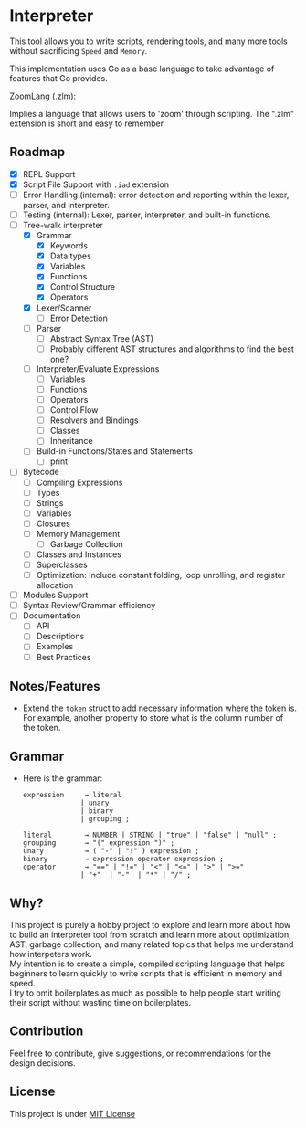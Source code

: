 # Interpreter

This tool allows you to write scripts, rendering tools, and many more tools
without sacrificing `Speed` and `Memory`.

This implementation uses Go as a base language to take advantage of features
that Go provides.

ZoomLang (.zlm):

Implies a language that allows users to 'zoom' through scripting. The ".zlm"
extension is short and easy to remember.

## Roadmap

- [x] REPL Support
- [x] Script File Support with `.iad` extension
- [ ] Error Handling (internal): error detection and reporting within the lexer,
      parser, and interpreter.
- [ ] Testing (internal): Lexer, parser, interpreter, and built-in functions.
- [ ] Tree-walk interpreter
  - [x] Grammar
    - [x] Keywords
    - [x] Data types
    - [x] Variables
    - [x] Functions
    - [x] Control Structure
    - [x] Operators
  - [x] Lexer/Scanner
    - [ ] Error Detection
  - [ ] Parser
    - [ ] Abstract Syntax Tree (AST)
    - [ ] Probably different AST structures and algorithms to find the best one?
  - [ ] Interpreter/Evaluate Expressions
    - [ ] Variables
    - [ ] Functions
    - [ ] Operators
    - [ ] Control Flow
    - [ ] Resolvers and Bindings
    - [ ] Classes
    - [ ] Inheritance
  - [ ] Build-in Functions/States and Statements
    - [ ] print
- [ ] Bytecode
  - [ ] Compiling Expressions
  - [ ] Types
  - [ ] Strings
  - [ ] Variables
  - [ ] Closures
  - [ ] Memory Management
    - [ ] Garbage Collection
  - [ ] Classes and Instances
  - [ ] Superclasses
  - [ ] Optimization: Include constant folding, loop unrolling, and register
        allocation
- [ ] Modules Support
- [ ] Syntax Review/Grammar efficiency
- [ ] Documentation
  - [ ] API
  - [ ] Descriptions
  - [ ] Examples
  - [ ] Best Practices

## Notes/Features

- Extend the `token` struct to add necessary information where the token is. For
  example, another property to store what is the column number of the token.

## Grammar

- Here is the grammar:

  ```plaintext
  expression     → literal
                | unary
                | binary
                | grouping ;

  literal        → NUMBER | STRING | "true" | "false" | "null" ;
  grouping       → "(" expression ")" ;
  unary          → ( "-" | "!" ) expression ;
  binary         → expression operator expression ;
  operator       → "==" | "!=" | "<" | "<=" | ">" | ">="
                | "+"  | "-"  | "*" | "/" ;
  ```

## Why?

This project is purely a hobby project to explore and learn more about how to
build an interpreter tool from scratch and learn more about optimization, AST,
garbage collection, and many related topics that helps me understand how
interpeters work. <br> My intention is to create a simple, compiled scripting
language that helps beginners to learn quickly to write scripts that is
efficient in memory and speed. <br> I try to omit boilerplates as much as
possible to help people start writing their script without wasting time on
boilerplates.

## Contribution

Feel free to contribute, give suggestions, or recommendations for the design
decisions.

## License

This project is under [MIT License](/LICENSE)
